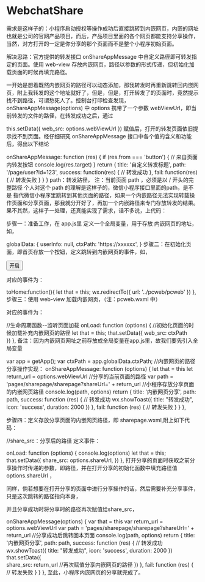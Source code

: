 # WebchatShare
需求是这样子的：小程序启动授权等操作成功后直接跳转到内嵌网页，内嵌的网址也就是公司的官网产品项目，而后，产品项目里面的各个网页都能支持分享操作，当然，对方打开的一定是你分享的那个页面而不是整个小程序初始页面。

解决思路：官方提供的转发接口 onShareAppMessage 中自定义路径即可转发指定的页面。使用 web-view 存放内嵌网页，路径以参数的形式传递，但初始化加载页面的时候再填充路径。

<web-view src="web_src"></web-view>
一开始是想着既然内嵌网页的路径可以动态添加，那我转发时再重新跳转回内嵌网页，附上我转发的这个地址就好了，但是，但是，打开转发了的页面时，竟然提示找不到路径，可谓愁死人了。控制台打印检查发现，onShareAppMessage(options) 中 options 携带了一个参数 webViewUrl，即当前转发的文件的路径，在转发成功之后，通过

this.setData({
    web_src: options.webViewUrl
})
赋值后，打开的转发页面依旧提示找不到页面。经仔细研究 onShareAppMessage 接口中各个值的含义和功能后，得出以下结论


onShareAppMessage: function (res) {
    if (res.from === 'button') {
      // 来自页面内转发按钮
      console.log(res.target)
    }
    return {
      title: '自定义转发标题',
      path: '/page/user?id=123',
      success: function(res) {
        // 转发成功
      },
      fail: function(res) {
        // 转发失败
      }
    }
  }
path：转发路径，  注：当前页面 path ，必须是以 / 开头的完整路径
个人对这个 path 的理解是这样子的，微信小程序接口里面的path，是不是 指代微信小程序里跳转到其他页面的路径，如果一个内嵌路径无法实现转载操作页面和分享页面，那我就分开好了，再加一个内嵌路径来专门存放转发的结果。果不其然，这样子一处理，还真能实现了需求，话不多说，上代码：

步骤一：准备工作，在 app.js里 定义一个全局变量，用于存放 内嵌网页的地址，如，

globalData: {
    userInfo: null,
    ctxPath: 'https://xxxxxx',
}
步骤二：在初始化页面，即首页存放一个按钮，定义跳转到内嵌网页的事件，如，

<button class="welcom-button" bindtap="toHome">开启</button> 

对应的事件为：

toHome:function(){
        let that = this;
        wx.redirectTo({
            url: '../pcweb/pcweb'
        })
    },
步骤三：使用 web-view 加载内嵌网页，（注：pcweb.wxml 中）

<web-view src="{{web_src}}"></web-view>
对应的事件为：

//生命周期函数--监听页面加载
onLoad: function (options) {  //初始化页面的时候加载补充内嵌网页的路径
    let that = this;
    that.setData({
        web_src: ctxPath  
    })
  },
备注：因为内嵌网页网址之前存放成全局变量在app.js里，故我们要先引入全局变量

var app = getApp();
var ctxPath = app.globalData.ctxPath;  //内嵌网页的路径
分享操作实现：
onShareAppMessage: function (options) {
      let that = this
      let return_url = options.webViewUrl        //分享的当前页面的路径
      var path = 'pages/sharepage/sharepage?shareUrl=' + return_url   //小程序存放分享页面的内嵌网页路径
      console.log(path, options)
      return {
          title: '内嵌网页分享',
          path: path,
          success: function (res) {
              // 转发成功
              wx.showToast({
                  title: "转发成功",
                  icon: 'success',
                  duration: 2000
              })
          },
          fail: function (res) {
              // 转发失败
          }
      }
  },

步骤四：定义存放分享页面的内嵌网页路径，即 sharepage.wxml,附上如下代码：


<web-view src="{{share_src}}"></web-view>    //share_src：分享后的路径
定义事件：


onLoad: function (options) {
        console.log(options)
        let that = this;
        that.setData({
            share_src: options.shareUrl,
        })
},
打开分享的页面时获取之前分享操作时传递的参数，即路径，并在打开分享的初始化函数中填充路径值options.shareUrl ，

同样，倘若想要在打开分享的页面中进行分享操作的话，然后需要补充分享事件，只是这次跳转的路径指向本身，

并且分享成功时将分享时的路径再次赋值给share_src，

onShareAppMessage(options) {
        var that = this
        var return_url = options.webViewUrl
        var path = 'pages/sharepage/sharepage?shareUrl=' + return_url   //分享成功后跳转回本页面
        console.log(path, options)
        return {
            title: '内嵌网页分享',
            path: path,
            success: function (res) {
                // 转发成功
                wx.showToast({
                    title: "转发成功",
                    icon: 'success',
                    duration: 2000
                })
                that.setData({              
                    share_src: return_url    //再次赋值分享内嵌网页的路径
                }) 
            },
            fail: function (res) {
                // 转发失败
            }
        }
    },
至此，小程序内嵌网页的分享就完成了。
